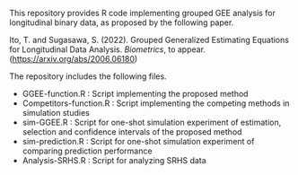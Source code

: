 This repository provides R code implementing grouped GEE analysis for longitudinal binary data, as proposed by the following paper.

Ito, T. and Sugasawa, S. (2022). Grouped Generalized Estimating Equations for Longitudinal Data Analysis. *Biometrics*, to appear.  (https://arxiv.org/abs/2006.06180) 

The repository includes the following files.

 * GGEE-function.R : Script implementing the proposed method
 * Competitors-function.R : Script implementing the competing methods in simulation studies
 * sim-GGEE.R : Script for one-shot simulation experiment of estimation, selection and confidence intervals of the proposed method 
 * sim-prediction.R : Script for one-shot simulation experiment of comparing prediction performance 
 * Analysis-SRHS.R : Script for analyzing SRHS data 
